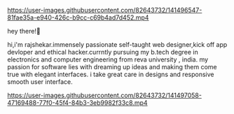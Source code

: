 https://user-images.githubusercontent.com/82643732/141496547-81fae35a-e940-426c-b9cc-c69b4ad7d452.mp4


hey there!👋


hi,i'm rajshekar.immensely passionate self-taught
web designer,kick off app devloper and ethical hacker.currntly pursuing my b.tech degree in electronics and computer engineering from reva university , india. my passion for software lies with dreaming up ideas and making them come true with elegant interfaces. i take great care in designs and responsive smooth user interface.

https://user-images.githubusercontent.com/82643732/141497058-47169488-77f0-45f4-84b3-3eb9982f33c8.mp4

